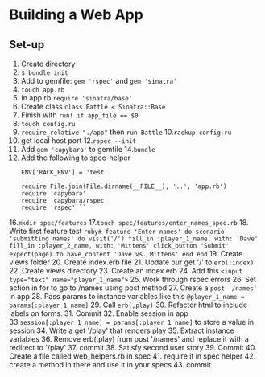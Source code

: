 # Building a Web App

## Set-up
1.  Create directory
2. `$ bundle init`
3.  Add to gemfile: `gem 'rspec'` and `gem 'sinatra'`
4. `touch app.rb`
5.  In app.rb `require 'sinatra/base'`
6.  Create class `class Battle < Sinatra::Base`
7.  Finish with `run! if app_file == $0`
8. `touch config.ru`
9. `require_relative "./app"` then `run Battle`
10.`rackup config.ru`
11. get local host port
12.`rspec --init`
13. Add `gem 'capybara'` to gemfile
14.`bundle`
15. Add the following to spec-helper
    ```
    ENV['RACK_ENV'] = 'test'

    require File.join(File.dirname(__FILE__), '..', 'app.rb')
    require 'capybara'
    require 'capybara/rspec'
    require 'rspec'```
16.`mkdir spec/features`
17.`touch spec/features/enter_names_spec.rb`
18. Write first feature test
    ```ruby#
    feature 'Enter names' do
      scenario 'submitting names' do
        visit('/')
        fill_in :player_1_name, with: 'Dave'
        fill_in :player_2_name, with: 'Mittens'
        click_button 'Submit'
        expect(page).to have_content 'Dave vs. Mittens'
      end
    end```
19. Create views folder
20. Create index.erb file
21. Update our get '/' to `erb(:index)`
22. Create views directory
23. Create an index.erb
24. Add this `<input type="text" name="player_1_name">`
25. Work through rspec errors
26. Set action in for to go to /names using post method
27. Create a `post '/names'` in app
28. Pass params to instance variables like this `@player_1_name = params[:player_1_name]`
29. Call `erb(;play)`
30. Refactor html to include labels on forms.
31. Commit
32. Enable session in app
33.`session[:player_1_name] = params[:player_1_name]` to store a value in session
34. Write a get '/play' that renders play
35. Extract instance variables
36. Remove erb(:play) from post '/names' and replace it with a redirect to '/play'
37. commit
38. Satisfy second user story
39. Commit
40. Create a file called web_helpers.rb in spec
41. require it in spec helper
42. create a method in there and use it in your specs
43. commit
